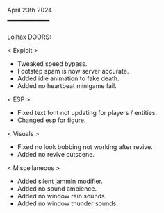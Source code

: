 April 23th 2024

▔▔▔▔▔▔▔▔▔

Lolhax DOORS:

<     Exploit     >

+ Tweaked speed bypass. 
+ Footstep spam is now server accurate. 
+ Added idle animation to fake death. 
+ Added no heartbeat minigame fail. 

<       ESP       >

+ Fixed text font not updating for players / entities. 
+ Changed esp for figure. 

<     Visuals     >

+ Fixed no look bobbing not working after revive. 
+ Added no revive cutscene. 

<  Miscellaneous  >

+ Added silent jammin modifier. 
+ Added no sound ambience. 
+ Added no window rain sounds. 
+ Added no window thunder sounds. 
